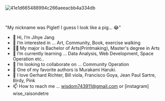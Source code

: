 ![41e1d665488994c266aeeacbb4a334db](https://user-images.githubusercontent.com/75402257/114075479-8bc56d80-98e0-11eb-8bf7-bbf2c14c683f.jpeg)

<br/>

"My nickname was Piglet! I guess I look like a pig... 😂"


- 👋 Hi, I’m Jihye Jang
- 👀 I’m interested in ... Art, Community, Book, exercise walking 
- 🙋‍♀️ My major is Bachelor of Arts(Printmaking), Master's degree in Arts
- 🌱 I’m currently learning ... Data Analysis, Web Development, Space Operation etc..
- 💞️ I’m looking to collaborate on ... Community Operation 
- 📖 One of my favorite authors is Murakami Haruki. 
- 💝 I love Gerhard Richter, Bill viola, Francisco Goya, Jean Paul Sartre, Birdy, Pink
- 📫 How to reach me ... wisdom743911@gmail.com or [instagram] wise_raisondetre 



<!---
wisdom743911/wisdom743911 is a ✨ special ✨ repository because its `README.md` (this file) appears on your GitHub profile.
You can click the Preview link to take a look at your changes.
--->
